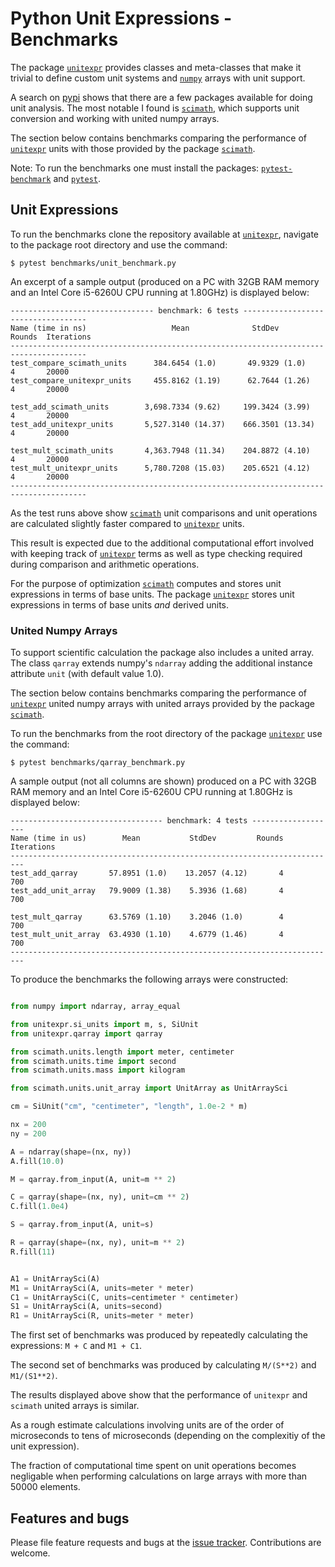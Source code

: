# Python  Unit Expressions - Benchmarks

The package [`unitexpr`][unitexpr] provides classes and meta-classes that
make it trivial to define custom unit systems and [`numpy`][numpy] arrays
with unit support.

A search on [pypi][pypi] shows that there are a few packages available
for doing unit analysis. The most notable I found is [`scimath`][scimath],
which supports unit conversion and working with united numpy arrays.

The section below contains benchmarks comparing the performance of
[`unitexpr`][unitexpr] units with those provided by the
package [`scimath`][scimath].

Note: To run the benchmarks one must install the packages:
[`pytest-benchmark`][pytest-benchmark] and [`pytest`][pytest].


## Unit Expressions

To run the benchmarks clone the repository available at
[`unitexpr`][unitexpr], navigate to the package root directory
and use the command:
```Console
$ pytest benchmarks/unit_benchmark.py
```

An excerpt of a sample output (produced on a PC with 32GB RAM memory
and an Intel Core i5-6260U CPU running at 1.80GHz) is displayed below:

```Console
-------------------------------- benchmark: 6 tests -----------------------------------
Name (time in ns)                   Mean              StdDev         Rounds  Iterations
---------------------------------------------------------------------------------------
test_compare_scimath_units      384.6454 (1.0)       49.9329 (1.0)        4       20000
test_compare_unitexpr_units     455.8162 (1.19)      62.7644 (1.26)       4       20000

test_add_scimath_units        3,698.7334 (9.62)     199.3424 (3.99)       4       20000
test_add_unitexpr_units       5,527.3140 (14.37)    666.3501 (13.34)      4       20000

test_mult_scimath_units       4,363.7948 (11.34)    204.8872 (4.10)       4       20000
test_mult_unitexpr_units      5,780.7208 (15.03)    205.6521 (4.12)       4       20000
---------------------------------------------------------------------------------------
```

As the test runs above show [`scimath`][scimath] unit comparisons and unit
operations are calculated slightly faster compared to [`unitexpr`][unitexpr] units.

This result is expected due to the additional computational effort
involved with keeping track of [`unitexpr`][unitexpr] terms as
well as type checking required
during comparison and arithmetic operations.

For the purpose of optimization [`scimath`][scimath] computes and stores unit
expressions in terms of base units. The package
[`unitexpr`][unitexpr] stores unit expressions in terms of
base units *and* derived units.


### United Numpy Arrays

To support scientific calculation
the package also includes a united array.
The class `qarray`
extends numpy's `ndarray` adding the additional
instance attribute `unit` (with default value 1.0).

The section below contains benchmarks comparing the performance of
[`unitexpr`][unitexpr] united numpy arrays with united arrays
provided by the package [`scimath`][scimath].

To run the benchmarks from the root directory of the
 package [`unitexpr`][unitexpr] use the command:
```Console
$ pytest benchmarks/qarray_benchmark.py
```

A sample output (not all columns are shown) produced on a PC with 32GB RAM memory
and an Intel Core i5-6260U CPU running at 1.80GHz is displayed below:

```Console
---------------------------------- benchmark: 4 tests -------------------
Name (time in us)        Mean           StdDev         Rounds  Iterations
-------------------------------------------------------------------------
test_add_qarray       57.8951 (1.0)    13.2057 (4.12)       4         700
test_add_unit_array   79.9009 (1.38)    5.3936 (1.68)       4         700

test_mult_qarray      63.5769 (1.10)    3.2046 (1.0)        4         700
test_mult_unit_array  63.4930 (1.10)    4.6779 (1.46)       4         700
-------------------------------------------------------------------------

```

To produce the benchmarks the following arrays were constructed:
``` python

from numpy import ndarray, array_equal

from unitexpr.si_units import m, s, SiUnit
from unitexpr.qarray import qarray

from scimath.units.length import meter, centimeter
from scimath.units.time import second
from scimath.units.mass import kilogram

from scimath.units.unit_array import UnitArray as UnitArraySci

cm = SiUnit("cm", "centimeter", "length", 1.0e-2 * m)

nx = 200
ny = 200

A = ndarray(shape=(nx, ny))
A.fill(10.0)

M = qarray.from_input(A, unit=m ** 2)

C = qarray(shape=(nx, ny), unit=cm ** 2)
C.fill(1.0e4)

S = qarray.from_input(A, unit=s)

R = qarray(shape=(nx, ny), unit=m ** 2)
R.fill(11)


A1 = UnitArraySci(A)
M1 = UnitArraySci(A, units=meter * meter)
C1 = UnitArraySci(C, units=centimeter * centimeter)
S1 = UnitArraySci(A, units=second)
R1 = UnitArraySci(R, units=meter * meter)
```

The first set of benchmarks was produced by repeatedly calculating the
expressions: `M + C` and `M1 + C1`.

The second set of benchmarks was produced by calculating
`M/(S**2)` and `M1/(S1**2)`.


The results displayed above show that the performance of
`unitexpr` and `scimath` united arrays is similar.

As a rough estimate calculations involving units are of the order of microseconds to
tens of microseconds (depending on the complexitiy of the unit expression).

The fraction of computational time spent on unit operations becomes negligable
when performing calculations on large arrays with more than 50000 elements.



## Features and bugs

Please file feature requests and bugs at the [issue tracker].
Contributions are welcome.

[issue tracker]: https://github.com/simphotonics/unitexpr/issues

[numpy]: https://pypi.org/project/numpy/

[pypi]: https://pypi.org

[pytest]: https://pypi.org/project/pytest/

[pytest-benchmark]: https://pypi.org/project/pytest-benchmark/

[scimath]: https://pypi.org/project/scimath

[unitexpr]: https://github.com/simphotonics/unitexpr